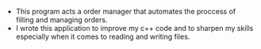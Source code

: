 - This program acts a order manager that automates the proccess of filling and managing orders.
- I wrote this application to improve my c++ code and to sharpen my skills especially when it comes to reading and writing files.
